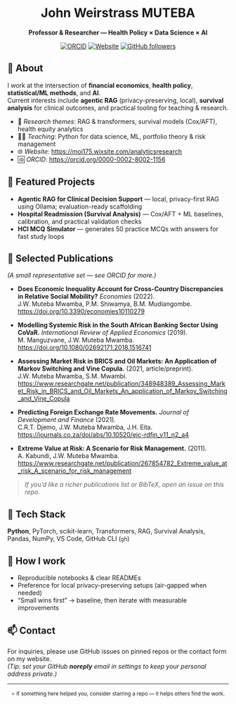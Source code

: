 <!-- Profile README for @johnmuteba -->
<div align="center">

# John Weirstrass **MUTEBA**

**Professor & Researcher — Health Policy × Data Science × AI**

[![ORCID](https://img.shields.io/badge/ORCID-0000--0002--8002--1156-green)](https://orcid.org/0000-0002-8002-1156)
[![Website](https://img.shields.io/badge/Website-analyticsresearch-blue)](https://moi175.wixsite.com/analyticsresearch)
[![GitHub followers](https://img.shields.io/github/followers/johnmuteba?style=social)](https://github.com/johnmuteba)

</div>

## 👋 About
I work at the intersection of  **financial economics**, **health policy**, **statistical/ML methods**, and **AI**.  
Current interests include **agentic RAG** (privacy-preserving, local), **survival analysis** for clinical outcomes, and practical tooling for teaching & research.

- 🔬 *Research themes*: RAG & transformers, survival models (Cox/AFT), health equity analytics  
- 🧑‍🏫 *Teaching*: Python for data science, ML, portfolio theory & risk management  
- 🌐 *Website*: <https://moi175.wixsite.com/analyticsresearch>  
- 🆔 *ORCID*: <https://orcid.org/0000-0002-8002-1156>

## 🌟 Featured Projects
- **Agentic RAG for Clinical Decision Support** — local, privacy-first RAG using Ollama; evaluation-ready scaffolding  
- **Hospital Readmission (Survival Analysis)** — Cox/AFT + ML baselines, calibration, and practical validation checks  
- **HCI MCQ Simulator** — generates 50 practice MCQs with answers for fast study loops

## 🧾 Selected Publications
*(A small representative set — see ORCID for more.)*

- **Does Economic Inequality Account for Cross-Country Discrepancies in Relative Social Mobility?** *Economies* (2022).  
  J.W. Muteba Mwamba, P.M. Shiwamya, B.M. Mudiangombe.  
  <https://doi.org/10.3390/economies10110279>

- **Modelling Systemic Risk in the South African Banking Sector Using CoVaR.** *International Review of Applied Economics* (2019).  
  M. Manguzvane, J.W. Muteba Mwamba.  
  <https://doi.org/10.1080/02692171.2018.1516741>

- **Assessing Market Risk in BRICS and Oil Markets: An Application of Markov Switching and Vine Copula.** (2021, article/preprint).  
  J.W. Muteba Mwamba, S.M. Mwambi.  
  <https://www.researchgate.net/publication/348948389_Assessing_Market_Risk_in_BRICS_and_Oil_Markets_An_application_of_Markov_Switching_and_Vine_Copula>

- **Predicting Foreign Exchange Rate Movements.** *Journal of Development and Finance* (2021).  
  C.R.T. Djemo, J.W. Muteba Mwamba, J.H. Eita.  
  <https://journals.co.za/doi/abs/10.10520/ejc-rdfin_v11_n2_a4>

- **Extreme Value at Risk: A Scenario for Risk Management.** (2011).  
  A. Kabundi, J.W. Muteba Mwamba.  
  <https://www.researchgate.net/publication/267854782_Extreme_value_at_risk_A_scenario_for_risk_management>

> *If you’d like a richer publications list or BibTeX, open an issue on this repo.*

## 🧰 Tech Stack
**Python**, PyTorch, scikit-learn, Transformers, RAG, Survival Analysis, Pandas, NumPy, VS Code, GitHub CLI (`gh`)

## 📌 How I work
- Reproducible notebooks & clear READMEs  
- Preference for local privacy-preserving setups (air-gapped when needed)  
- “Small wins first” → baseline, then iterate with measurable improvements

## 📫 Contact
For inquiries, please use GitHub issues on pinned repos or the contact form on my website.  
*(Tip: set your GitHub **noreply** email in settings to keep your personal address private.)*

---

<p align="center">
  <sub>⭐️ If something here helped you, consider starring a repo — it helps others find the work.</sub>
</p>
